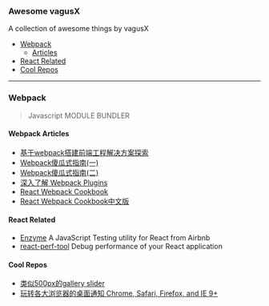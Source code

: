 ### **Awesome vagusX**

A collection of awesome things by vagusX

- [Webpack](#webpack)
  - [Articles](#webpack-articles)
- [React Related](#react-related)
- [Cool Repos](#cool-repos)

----------
### Webpack
> Javascript MODULE BUNDLER

#### Webpack Articles
* [基于webpack搭建前端工程解决方案探索](https://github.com/chemdemo/chemdemo.github.io/issues/10)
* [Webpack傻瓜式指南(一)](http://zhuanlan.zhihu.com/FrontendMagazine/20367175)
* [Webpack傻瓜式指南(二)](http://zhuanlan.zhihu.com/FrontendMagazine/20397902)
* [深入了解 Webpack Plugins](http://rhadow.github.io/2015/05/30/webpack-loaders-and-plugins/)
* [React Webpack Cookbook](https://christianalfoni.github.io/react-webpack-cookbook/)
* [React Webpack Cookbook中文版](https://fakefish.github.io/react-webpack-cookbook/)

#### React Related
* [Enzyme](http://airbnb.io/enzyme/) A JavaScript Testing utility for React from Airbnb
* [react-perf-tool](https://github.com/RamonGebben/react-perf-tool) Debug performance of your React application

#### Cool Repos
* [类似500px的gallery slider](https://github.com/dimsemenov/PhotoSwipe)
* [玩转各大浏览器的桌面通知 Chrome, Safari, Firefox, and IE 9+](https://github.com/Nickersoft/push.js)
